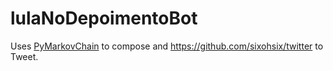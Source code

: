 # lulaNoDepoimentoBot

Uses [PyMarkovChain](https://github.com/TehMillhouse/PyMarkovChain) to compose and https://github.com/sixohsix/twitter to Tweet.
